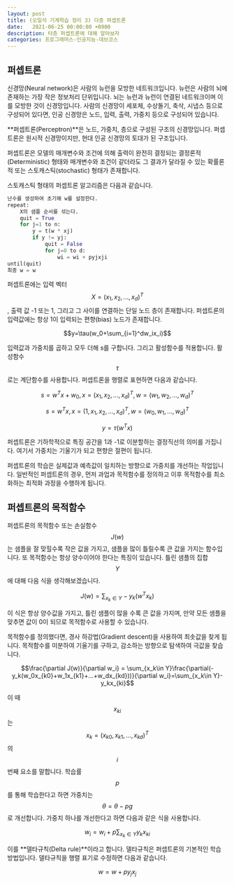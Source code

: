 ```yaml
---
layout: post
title: (오일석 기계학습 정리 3) 다층 퍼셉트론
date:   2021-06-25 00:00:00 +0900
description: 타층 퍼셉트론에 대해 알아보자
categories: 프로그래머스-인공지능-데브코스
---
```


## 퍼셉트론

신경망(Neural network)은 사람의 뉴런을 모방한 네트워크입니다. 뉴런은 사람의 뇌에 존재하는 가장 작은 정보처리 단위입니다. 뇌는 뉴런과 뉴런이 연결된 네트워크이며 이를 모방한 것이 신경망입니다. 사람의 신경망이 세포체, 수상돌기, 축삭, 시냅스 등으로 구성되어 있다면, 인공 신경망은 노드, 입력, 출력, 가중치 등으로 구성되어 있습니다.

**퍼셉트론(Perceptron)**은 노드, 가중치, 층으로 구성된 구조의 신경망입니다. 퍼셉트론은 원시적 신경망이지만, 현대 인공 신경망의 토대가 된 구조입니다.

퍼셉트론은 모델의 매개변수와 조건에 의해 출력이 완전히 결정되는 결정론적(Deterministic) 형태와 매개변수와 조건이 같더라도 그 결과가 달라질 수 있는 확률론적 또는 스토캐스틱(stochastic) 형태가 존재합니다.

스토캐스틱 형태의 퍼셉트론 알고리즘은 다음과 같습니다.

```python
난수를 생성하여 초기해 w를 설정한다.
repeat:
    X의 샘플 순서를 섞는다.
    quit = True
    for j=1 to n:
        y = t(w * xj)
        if y != yj:
            quit = False
            for j=0 to d:
                wi = wi + pyjxji
until(quit)
최종 w = w
```

퍼셉트론에는 입력 벡터 $$X=(x_1,x_2,...,x_d)^T$$, 출력 값 -1 또는 1, 그리고 그 사이를 연결하는 단일 노드 층이 존재합니다. 퍼셉트론의 입력값에는 항상 1이 입력되는 편향(bias) 노드가 존재합니다.

$$y=\tau(w_0+\sum_{i=1}^dw_ix_i)$$

입력값과 가중치를 곱하고 모두 더해 s를 구합니다. 그리고 활성함수를 적용합니다. 활성함수 $$\tau$$로는 계단함수를 사용합니다. 퍼셉트론을 행렬로 표현하면 다음과 같습니다.

$$s = w^Tx + w_0, x = (x_1,x_2,...,x_d)^T, w=(w_1,w_2,...,w_d)^T$$

$$s=w^Tx, x=(1,x_1,x_2,...,x_d)^T, w=(w_0,w_1,...,w_d)^T$$

$$y=\tau(w^Tx)$$

퍼셉트론은 기하학적으로 특징 공간을 1과 -1로 이분할하는 결정직선의 의미를 가집니다. 여기서 가중치는 기울기가 되고 편향은 절편이 됩니다.

퍼셉트론의 학습은 실제값과 예측값이 일치하는 방향으로 가중치를 개선하는 작업입니다. 일반적인 퍼셉트론의 경우, 먼저 과업과 목적함수를 정의하고 이후 목적함수를 최소화하는 최적화 과정을 수행하게 됩니다.

## 퍼셉트론의 목적함수

퍼셉트론의 목적함수 또는 손실함수 $$J(w)$$는 샘플을 잘 맞힐수록 작은 값을 가지고, 샘플을 많이 틀릴수록 큰 값을 가지는 함수입니다. 또 목적함수는 항상 양수이어야 한다는 특징이 있습니다. 틀린 샘플의 집합 $$Y$$에 대해 다음 식을 생각해보겠습니다.

$$J(w)=\sum_{x_k\in Y}-y_k(w^Tx_k)$$

이 식은 항상 양수값을 가지고, 틀린 샘플이 많을 수록 큰 값을 가지며, 만약 모든 샘플을 맞추면 값이 0이 되므로 목적함수로 사용할 수 있습니다.

목적함수를 정의했다면, 경사 하강법(Gradient descent)을 사용하여 최솟값을 찾게 됩니다. 목적함수를 미분하여 기울기를 구하고, 감소하는 방향으로 탐색하여 극값을 찾습니다.

$$\frac{\partial J(w)}{\partial w_i} = \sum_{x_k\in Y}\frac{\partial(-y_k(w_0x_{k0}+w_1x_{k1}+...+w_dx_{kd}))}{\partial w_i}=\sum_{x_k\in Y}-y_kx_{ki}$$

이 때 $$x_{ki}$$는 $$x_k=(x_{k0},x_{k1},...,x_{kd})^T$$의 $$i$$번째 요소를 말합니다. 학습률 $$p$$를 통해 학습한다고 하면 가중치는 $$\theta=\theta-pg$$로 개선합니다. 가중치 하나를 개선한다고 하면 다음과 같은 식을 사용합니다.

$$w_i=w_i+p\sum_{x_k\in Y}y_kx_{ki}$$

이를 **델타규칙(Delta rule)**이라고 합니다. 델타규칙은 퍼셉트론의 기본적인 학습 방법입니다. 델타규칙을 행렬 표기로 수정하면 다음과 같습니다.

$$w = w + py_jx_j$$
